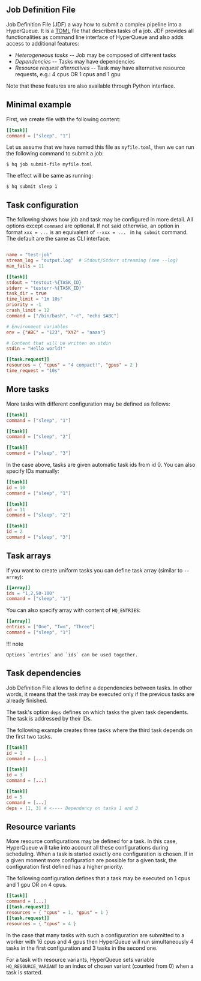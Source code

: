 ## Job Definition File

Job Definition File (JDF) a way how to submit a complex pipeline into a HyperQueue.
It is a [TOML](https://toml.io/) file that describes tasks of a job.
JDF provides all functionalities as command line interface of HyperQueue and also adds access to additional features: 

* *Heterogeneous tasks* -- Job may be composed of different tasks
* *Dependencies* --  Tasks may have dependencies
* *Resource request alternatives* -- Task may have alternative resource requests, e.g.: 4 cpus OR 1 cpus and 1 gpu

Note that these features are also available through Python interface.


## Minimal example

First, we create file with the following content:

```toml
[[task]]
command = ["sleep", "1"]
```

Let us assume that we have named this file as ``myfile.toml``,
then we can run the following command to submit a job:

```commandline
$ hq job submit-file myfile.toml
```

The effect will be same as running:

```commandline
$ hq submit sleep 1
```

## Task configuration

The following shows how job and task may be configured in more detail.
All options except `command` are optional.
If not said otherwise, an option in format `xxx = ...`
is an equivalent of `--xxx = ... ` in `hq submit` command.
The default are the same as CLI interface.

```toml

name = "test-job"
stream_log = "output.log"  # Stdout/Stderr streaming (see --log)
max_fails = 11

[[task]]
stdout = "testout-%{TASK_ID}
stderr = "testerr-%{TASK_ID}"
task_dir = true
time_limit = "1m 10s"
priority = -1
crash_limit = 12
command = ["/bin/bash", "-c", "echo $ABC"]

# Environment variables
env = {"ABC" = "123", "XYZ" = "aaaa"}

# Content that will be written on stdin
stdin = "Hello world!"

[[task.request]]
resources = { "cpus" = "4 compact!", "gpus" = 2 }
time_request = "10s"
```

## More tasks

More tasks with different configuration may be defined as follows:

```toml
[[task]]
command = ["sleep", "1"]

[[task]]
command = ["sleep", "2"]

[[task]]
command = ["sleep", "3"]
```

In the case above, tasks are given automatic task ids from id 0.
You can also specify IDs manually:

```toml
[[task]]
id = 10
command = ["sleep", "1"]

[[task]]
id = 11
command = ["sleep", "2"]

[[task]]
id = 2
command = ["sleep", "3"]
```

## Task arrays

If you want to create uniform tasks you can define task array (similar to `--array`):

```toml
[[array]]
ids = "1,2,50-100"
command = ["sleep", "1"]
```

You can also specify array with content of `HQ_ENTRIES`:

```toml
[[array]]
entries = ["One", "Two", "Three"]
command = ["sleep", "1"]
```

!!! note

    Options `entries` and `ids` can be used together.

## Task dependencies

Job Definition File allows to define a dependencies between tasks. In other words,
it means that the task may be executed only if the previous tasks are already finished.

The task's option `deps` defines on which tasks the given task dependents.
The task is addressed by their IDs.

The following example creates three tasks where the third task depends on the first two tasks.
 

```toml
[[task]]
id = 1
command = [...]

[[task]]
id = 3
command = [...]

[[task]]
id = 5
command = [...]
deps = [1, 3] # <---- Dependancy on tasks 1 and 3
```

## Resource variants

More resource configurations may be defined for a task.
In this case, HyperQueue will take into account all these configurations during scheduling.
When a task is started exactly one configuration is chosen.
If in a given moment more configuration are possible for a given task,
the configuration first defined has a higher priority.

The following configuration defines that a task may be executed on
1 cpus and 1 gpu OR on 4 cpus.

```toml
[[task]]
command = [...]
[[task.request]]
resources = { "cpus" = 1, "gpus" = 1 }
[[task.request]]
resources = { "cpus" = 4 }
```

In the case that many tasks with such a configuration are submitted to a worker with
16 cpus and 4 gpus then HyperQueue will run simultaneously 4 tasks in the first configuration
and 3 tasks in the second one.

For a task with resource variants, HyperQueue sets variable `HQ_RESOURCE_VARIANT`
to an index of chosen variant (counted from 0) when a task is started.